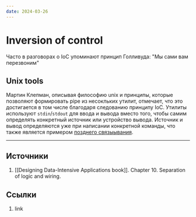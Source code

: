 ```yaml
---
date: 2024-03-26
---
```

# Inversion of control

Часто в разговорах о IoC упоминают принцип Голливуда: "Мы сами вам перезвоним"

## Unix tools

Мартин Клепман, описывая философию unix и принципы, которые позволяют формировать pipe из несокльких утилит, отмечает, что это достигается в том числе благодаря следованию принципу IoС. Утилиты используют ```stdin```/```stdout``` для ввода и вывода вместо того, чтобы самим определять конкретный источник или устройство вывода. Источник и вывод определяются уже при написании конкретной команды, что также является примером [позднего связыывания](https://en.wikipedia.org/wiki/Late_binding).

---

## Источники

1. [[Designing Data-Intensive Applications book]]. Chapter 10. Separation of logic and wiring.

## Ссылки

1. link
